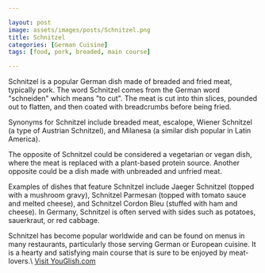 ```yaml
---

layout: post
image: assets/images/posts/Schnitzel.png
title: Schnitzel
categories: [German Cuisine]
tags: [food, pork, breaded, main course]

---
```


Schnitzel is a popular German dish made of breaded and fried meat, typically pork. The word Schnitzel comes from the German word "schneiden" which means "to cut". The meat is cut into thin slices, pounded out to flatten, and then coated with breadcrumbs before being fried.

Synonyms for Schnitzel include breaded meat, escalope, Wiener Schnitzel (a type of Austrian Schnitzel), and Milanesa (a similar dish popular in Latin America).

The opposite of Schnitzel could be considered a vegetarian or vegan dish, where the meat is replaced with a plant-based protein source. Another opposite could be a dish made with unbreaded and unfried meat.

Examples of dishes that feature Schnitzel include Jaeger Schnitzel (topped with a mushroom gravy), Schnitzel Parmesan (topped with tomato sauce and melted cheese), and Schnitzel Cordon Bleu (stuffed with ham and cheese). In Germany, Schnitzel is often served with sides such as potatoes, sauerkraut, or red cabbage.

Schnitzel has become popular worldwide and can be found on menus in many restaurants, particularly those serving German or European cuisine. It is a hearty and satisfying main course that is sure to be enjoyed by meat-lovers.\ <a id="yg-widget-0" class="youglish-widget" data-query="Schnitzel" data-lang="german" data-components="8412" data-auto-start="0" data-bkg-color="theme_light" data-title="How%20to%20pronounce%20Schnitzel%20in%20German"  rel="nofollow" href="https://youglish.com">Visit YouGlish.com</a><script async src="https://youglish.com/public/emb/widget.js" charset="utf-8"></script>